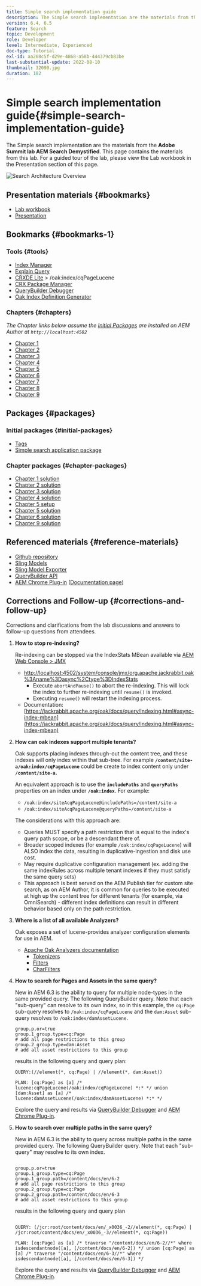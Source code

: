 ```yaml
---
title: Simple search implementation guide
description: The Simple search implementation are the materials from the 2017 Summit lab AEM Search Demystified. This page contains the materials from this lab. For a guided tour of the lab, please view  the Lab workbook in the Presentation section of this page.
version: 6.4, 6.5
feature: Search
topic: Development
role: Developer
level: Intermediate, Experienced
doc-type: Tutorial
exl-id: aa268c5f-d29e-4868-a58b-444379cb83be
last-substantial-update: 2022-08-10
thumbnail: 32090.jpg
duration: 182
---
```

# Simple search implementation guide{#simple-search-implementation-guide}

The Simple search implementation are the materials from the **Adobe Summit lab AEM Search Demystified**. This page contains the materials from this lab. For a guided tour of the lab, please view  the Lab workbook in the Presentation section of this page.

![Search Architecture Overview](assets/l4080/simple-search-application.png)

## Presentation materials {#bookmarks}

* [Lab workbook](assets/l4080/l4080-lab-workbook.pdf)
* [Presentation](assets/l4080/l4080-presentation.pdf)

## Bookmarks {#bookmarks-1}

### Tools {#tools}

* [Index Manager](http://localhost:4502/libs/granite/operations/content/diagnosis/tool.html/granite_oakindexmanager)
* [Explain Query](http://localhost:4502/libs/granite/operations/content/diagnosis/tool.html/granite_queryperformance)
* [CRXDE Lite](http://localhost:4502/crx/de/index.jsp#/oak%3Aindex/cqPageLucene) &gt; /oak:index/cqPageLucene
* [CRX Package Manager](http://localhost:4502/crx/packmgr/index.jsp)
* [QueryBuilder Debugger](http://localhost:4502/libs/cq/search/content/querydebug.html?)
* [Oak Index Definition Generator](https://oakutils.appspot.com/generate/index)

### Chapters {#chapters}

*The Chapter links below assume the [Initial Packages](#initialpackages) are installed on AEM Author at `http://localhost:4502`*

* [Chapter 1](http://localhost:4502/editor.html/content/summit/l4080/chapter-1.html)
* [Chapter 2](http://localhost:4502/editor.html/content/summit/l4080/chapter-2.html)
* [Chapter 3](http://localhost:4502/editor.html/content/summit/l4080/chapter-3.html)
* [Chapter 4](http://localhost:4502/editor.html/content/summit/l4080/chapter-4.html)
* [Chapter 5](http://localhost:4502/editor.html/content/summit/l4080/chapter-5.html)
* [Chapter 6](http://localhost:4502/editor.html/content/summit/l4080/chapter-6.html)
* [Chapter 7](http://localhost:4502/editor.html/content/summit/l4080/chapter-7.html)
* [Chapter 8](http://localhost:4502/editor.html/content/summit/l4080/chapter-8.html)
* [Chapter 9](http://localhost:4502/editor.html/content/summit/l4080/chapter-9.html)

## Packages {#packages}

### Initial packages {#initial-packages}

* [Tags](assets/l4080/summit-tags.zip)
* [Simple search application package](assets/l4080/simple.ui.apps-0.0.1-snapshot.zip)

### Chapter packages {#chapter-packages}

* [Chapter 1 solution](assets/l4080/l4080-chapter1.zip)
* [Chapter 2 solution](assets/l4080/l4080-chapter2.zip)
* [Chapter 3 solution](assets/l4080/l4080-chapter3.zip)
* [Chapter 4 solution](assets/l4080/l4080-chapter4.zip)
* [Chapter 5 setup](assets/l4080/l4080-chapter5-setup.zip)
* [Chapter 5 solution](assets/l4080/l4080-chapter5-solution.zip)
* [Chapter 6 solution](assets/l4080/l4080-chapter6.zip)
* [Chapter 9 solution](assets/l4080/l4080-chapter9.zip)

## Referenced materials {#reference-materials}

* [Github repository](https://github.com/Adobe-Marketing-Cloud/aem-guides/tree/master/simple-search-guide)
* [Sling Models](https://sling.apache.org/documentation/bundles/models.html)
* [Sling Model Exporter](https://sling.apache.org/documentation/bundles/models.html#exporter-framework-since-130)
* [QueryBuilder API](https://experienceleague.adobe.com/docs/)
* [AEM Chrome Plug-in](https://chrome.google.com/webstore/detail/aem-chrome-plug-in/ejdcnikffjleeffpigekhccpepplaode) ([Documentation page](https://adobe-consulting-services.github.io/acs-aem-tools/aem-chrome-plugin/))

## Corrections and Follow-up {#corrections-and-follow-up}

Corrections and clarifications from the lab discussions and answers to follow-up questions from attendees.

1. **How to stop re-indexing?**  

    Re-indexing can be stopped via the IndexStats MBean available via [AEM Web Console &gt; JMX](http://localhost:4502/system/console/jmx)

    * [http://localhost:4502/system/console/jmx/org.apache.jackrabbit.oak%3Aname%3Dasync%2Ctype%3DIndexStats](http://localhost:4502/system/console/jmx/org.apache.jackrabbit.oak%3Aname%3Dasync%2Ctype%3DIndexStats)
        * Execute `abortAndPause()` to abort the re-indexing. This will lock the index to further re-indexing until `resume()` is invoked.
        * Executing `resume()` will restart the indexing process.
    * Documentation: [https://jackrabbit.apache.org/oak/docs/query/indexing.html#async-index-mbean](https://jackrabbit.apache.org/oak/docs/query/indexing.html#async-index-mbean)

2. **How can oak indexes support multiple tenants?**  

    Oak supports placing indexes through-out the content tree, and these indexes will only index within that sub-tree. For example **`/content/site-a/oak:index/cqPageLucene`** could be create to index content only under **`/content/site-a`.**

    An equivalent approach is to use the **`includePaths`** and **`queryPaths`** properties on an index under **`/oak:index`**. For example:

    * `/oak:index/siteAcqPageLucene@includePaths=/content/site-a`
    * `/oak:index/siteAcqPageLucene@queryPaths=/content/site-a`

   The considerations with this approach are:

    * Queries MUST specify a path restriction that is equal to the index's query path scope, or be a descendant there of.
    * Broader scoped indexes (for example `/oak:index/cqPageLucene`) will ALSO index the data, resulting in duplicative-ingestion and disk use cost.
    * May require duplicative configuration management (ex. adding the same indexRules across multiple tenant indexes if they must satisfy the same query sets)
    * This approach is best served on the AEM Publish tier for custom site search, as on AEM Author, it is common for queries to be executed at high up the content tree for different tenants (for example, via OmniSearch) - different index definitions can result in different behavior based only on the path restriction.

3. **Where is a list of all available Analyzers?**

    Oak exposes a set of lucene-provides analyzer configuration elements for use in AEM.

    * [Apache Oak Analyzers documentation](https://jackrabbit.apache.org/oak/docs/query/lucene.html#analyzers)
        * [Tokenizers](https://cwiki.apache.org/confluence/display/solr/Tokenizers)
        * [Filters](https://cwiki.apache.org/confluence/display/solr/Filter+Descriptions)
        * [CharFilters](https://cwiki.apache.org/confluence/display/solr/CharFilterFactories)

4. **How to search for Pages and Assets in the same query?**

   New in AEM 6.3 is the ability to query for multiple node-types in the same provided query. The following QueryBuilder query. Note that each "sub-query" can resolve to its own index, so in this example, the `cq:Page` sub-query resolves to `/oak:index/cqPageLucene` and the `dam:Asset` sub-query resolves to `/oak:index/damAssetLucene`.

   ```plain
   group.p.or=true
   group.1_group.type=cq:Page
   # add all page restrictions to this group
   group.2_group.type=dam:Asset
   # add all asset restrictions to this group
   ```

   results in the following query and query plan:

   ```plain
   QUERY:(//element(*, cq:Page) | //element(*, dam:Asset))

   PLAN: [cq:Page] as [a] /* lucene:cqPageLucene(/oak:index/cqPageLucene) *:* */ union [dam:Asset] as [a] /* lucene:damAssetLucene(/oak:index/damAssetLucene) *:* */
   ```

   Explore the query and results via [QueryBuilder Debugger](http://localhost:4502/libs/cq/search/content/querydebug.html?_charset_=UTF-8&query=group.p.or%3Dtrue%0D%0Agroup.1_group.type%3Dcq%3APage%0D%0A%23+add+all+page+restrictions+to+this+group%0D%0Agroup.2_group.type%3Ddam%3AAsset%0D%0A%23+add+all+asset+restrictions+to+this+group) and [AEM Chrome Plug-in](https://chrome.google.com/webstore/detail/aem-chrome-plug-in/ejdcnikffjleeffpigekhccpepplaode?hl=en-US).

5. **How to search over multiple paths in the same query?**

    New in AEM 6.3 is the ability to query across multiple paths in the same provided query. The following QueryBuilder query. Note that each "sub-query" may resolve to its own index.

   ```plain

   group.p.or=true
   group.1_group.type=cq:Page
   group.1_group.path=/content/docs/en/6-2
   # add all page restrictions to this group
   group.2_group.type=cq:Page
   group.2_group.path=/content/docs/en/6-3
   # add all asset restrictions to this group

   ```

   results in the following query and query plan

   ```plain

   QUERY: (/jcr:root/content/docs/en/_x0036_-2//element(*, cq:Page) | /jcr:root/content/docs/en/_x0036_-3//element(*, cq:Page))

   PLAN: [cq:Page] as [a] /* traverse "/content/docs/en/6-2//*" where isdescendantnode([a], [/content/docs/en/6-2]) */ union [cq:Page] as [a] /* traverse "/content/docs/en/6-3//*" where isdescendantnode([a], [/content/docs/en/6-3]) */

   ```

   Explore the query and results via [QueryBuilder Debugger](http://localhost:4502/libs/cq/search/content/querydebug.html?_charset_=UTF-8&query=group.p.or%3Dtrue%0D%0Agroup.1_group.type%3Dcq%3APage%0D%0Agroup.1_group.path%3D%2Fcontent%2Fdocs%2Fen%2F6-2%0D%0A%23+add+all+page+restrictions+to+this+group%0D%0Agroup.2_group.type%3Dcq%3APage%0D%0Agroup.2_group.path%3D%2Fcontent%2Fdocs%2Fen%2F6-3%0D%0A%23+add+all+asset+restrictions+to+this+group) and [AEM Chrome Plug-in](https://chrome.google.com/webstore/detail/aem-chrome-plug-in/ejdcnikffjleeffpigekhccpepplaode?hl=en-US).
